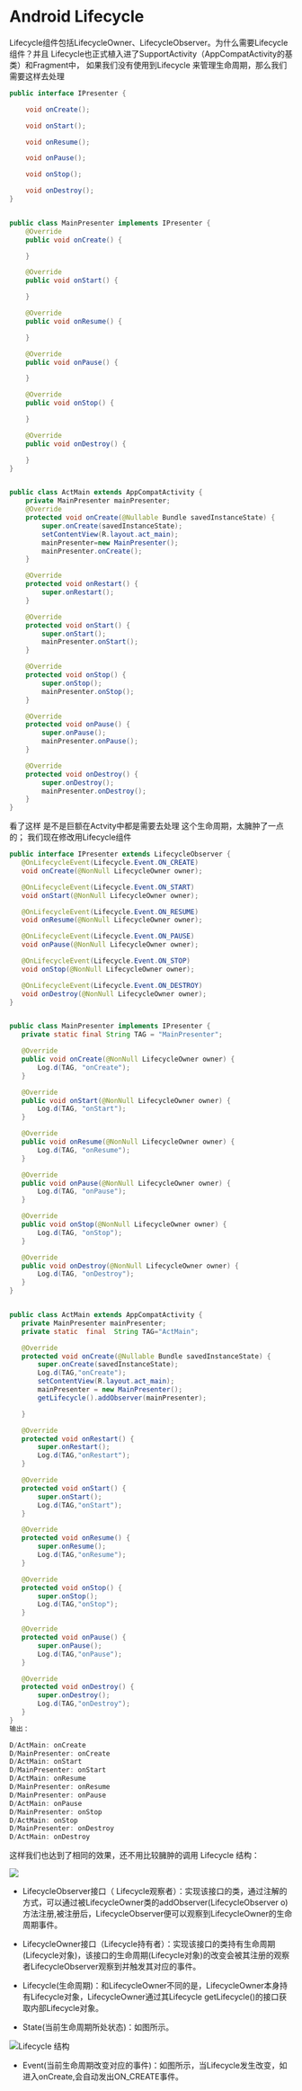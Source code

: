 # Android Lifecycle

Lifecycle组件包括LifecycleOwner、LifecycleObserver。为什么需要Lifecycle组件？并且 Lifecycle也正式植入进了SupportActivity（AppCompatActivity的基类）和Fragment中，
如果我们没有使用到Lifecycle 来管理生命周期，那么我们需要这样去处理  

```java
public interface IPresenter {

    void onCreate();

    void onStart();

    void onResume();

    void onPause();

    void onStop();

    void onDestroy();
}


public class MainPresenter implements IPresenter {
    @Override
    public void onCreate() {

    }

    @Override
    public void onStart() {

    }

    @Override
    public void onResume() {

    }

    @Override
    public void onPause() {

    }

    @Override
    public void onStop() {

    }

    @Override
    public void onDestroy() {

    }
}


public class ActMain extends AppCompatActivity {
    private MainPresenter mainPresenter;
    @Override
    protected void onCreate(@Nullable Bundle savedInstanceState) {
        super.onCreate(savedInstanceState);
        setContentView(R.layout.act_main);
        mainPresenter=new MainPresenter();
        mainPresenter.onCreate();
    }

    @Override
    protected void onRestart() {
        super.onRestart();
    }

    @Override
    protected void onStart() {
        super.onStart();
        mainPresenter.onStart();
    }

    @Override
    protected void onStop() {
        super.onStop();
        mainPresenter.onStop();
    }

    @Override
    protected void onPause() {
        super.onPause();
        mainPresenter.onPause();
    }

    @Override
    protected void onDestroy() {
        super.onDestroy();
        mainPresenter.onDestroy();
    }
}
```
 看了这样 是不是巨额在Actvity中都是需要去处理 这个生命周期，太臃肿了一点的；
 我们现在修改用Lifecycle组件
 ```java
public interface IPresenter extends LifecycleObserver {
    @OnLifecycleEvent(Lifecycle.Event.ON_CREATE)
    void onCreate(@NonNull LifecycleOwner owner);

    @OnLifecycleEvent(Lifecycle.Event.ON_START)
    void onStart(@NonNull LifecycleOwner owner);

    @OnLifecycleEvent(Lifecycle.Event.ON_RESUME)
    void onResume(@NonNull LifecycleOwner owner);

    @OnLifecycleEvent(Lifecycle.Event.ON_PAUSE)
    void onPause(@NonNull LifecycleOwner owner);

    @OnLifecycleEvent(Lifecycle.Event.ON_STOP)
    void onStop(@NonNull LifecycleOwner owner);

    @OnLifecycleEvent(Lifecycle.Event.ON_DESTROY)
    void onDestroy(@NonNull LifecycleOwner owner);
}


public class MainPresenter implements IPresenter {
    private static final String TAG = "MainPresenter";

    @Override
    public void onCreate(@NonNull LifecycleOwner owner) {
        Log.d(TAG, "onCreate");
    }

    @Override
    public void onStart(@NonNull LifecycleOwner owner) {
        Log.d(TAG, "onStart");
    }

    @Override
    public void onResume(@NonNull LifecycleOwner owner) {
        Log.d(TAG, "onResume");
    }

    @Override
    public void onPause(@NonNull LifecycleOwner owner) {
        Log.d(TAG, "onPause");
    }

    @Override
    public void onStop(@NonNull LifecycleOwner owner) {
        Log.d(TAG, "onStop");
    }

    @Override
    public void onDestroy(@NonNull LifecycleOwner owner) {
        Log.d(TAG, "onDestroy");
    }
}


public class ActMain extends AppCompatActivity {
    private MainPresenter mainPresenter;
    private static  final  String TAG="ActMain";

    @Override
    protected void onCreate(@Nullable Bundle savedInstanceState) {
        super.onCreate(savedInstanceState);
        Log.d(TAG,"onCreate");
        setContentView(R.layout.act_main);
        mainPresenter = new MainPresenter();
        getLifecycle().addObserver(mainPresenter);

    }

    @Override
    protected void onRestart() {
        super.onRestart();
        Log.d(TAG,"onRestart");
    }

    @Override
    protected void onStart() {
        super.onStart();
        Log.d(TAG,"onStart");
    }

    @Override
    protected void onResume() {
        super.onResume();
        Log.d(TAG,"onResume");
    }

    @Override
    protected void onStop() {
        super.onStop();
        Log.d(TAG,"onStop");
    }

    @Override
    protected void onPause() {
        super.onPause();
        Log.d(TAG,"onPause");
    }

    @Override
    protected void onDestroy() {
        super.onDestroy();
        Log.d(TAG,"onDestroy");
    }
}
输出：

D/ActMain: onCreate
D/MainPresenter: onCreate
D/ActMain: onStart
D/MainPresenter: onStart
D/ActMain: onResume
D/MainPresenter: onResume
D/MainPresenter: onPause
D/ActMain: onPause
D/MainPresenter: onStop
D/ActMain: onStop
D/MainPresenter: onDestroy
D/ActMain: onDestroy
 ```

 这样我们也达到了相同的效果，还不用比较臃肿的调用
Lifecycle 结构：

![](https://jayqiu.github.io/blog/2018/04/img/04-17-lifecycle.jpg)

* LifecycleObserver接口（ Lifecycle观察者）：实现该接口的类，通过注解的方式，可以通过被LifecycleOwner类的addObserver(LifecycleObserver o)方法注册,被注册后，LifecycleObserver便可以观察到LifecycleOwner的生命周期事件。

* LifecycleOwner接口（Lifecycle持有者）：实现该接口的类持有生命周期(Lifecycle对象)，该接口的生命周期(Lifecycle对象)的改变会被其注册的观察者LifecycleObserver观察到并触发其对应的事件。

* Lifecycle(生命周期)：和LifecycleOwner不同的是，LifecycleOwner本身持有Lifecycle对象，LifecycleOwner通过其Lifecycle getLifecycle()的接口获取内部Lifecycle对象。

* State(当前生命周期所处状态)：如图所示。

![Lifecycle 结构](sequency_lifecycle.png)

* Event(当前生命周期改变对应的事件)：如图所示，当Lifecycle发生改变，如进入onCreate,会自动发出ON_CREATE事件。




